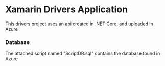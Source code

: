 # Xamarin Drivers Application
 This drivers project uses an api created in .NET Core, and uploaded in Azure
 
### Database
 The attached script named "ScriptDB.sql" contains the database found in Azure